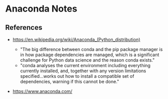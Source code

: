 
# Anaconda Notes

## References
- https://en.wikipedia.org/wiki/Anaconda_(Python_distribution)
  * "The big difference between conda and the pip package manager is in how package dependencies are managed, which is a significant challenge for Python data science and the reason conda exists."
  * "conda analyses the current environment including everything currently installed, and, together with any version limitations specified...works out how to install a compatible set of dependencies, warning if this cannot be done."

- https://www.anaconda.com/


